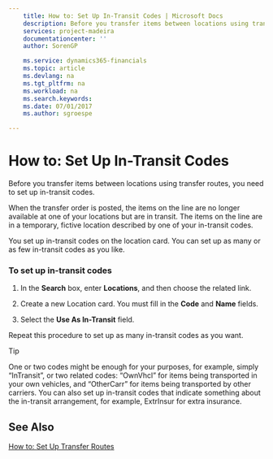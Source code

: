 ```yaml
---
    title: How to: Set Up In-Transit Codes | Microsoft Docs
    description: Before you transfer items between locations using transfer routes, you need to set up in-transit codes.
    services: project-madeira
    documentationcenter: ''
    author: SorenGP

    ms.service: dynamics365-financials
    ms.topic: article
    ms.devlang: na
    ms.tgt_pltfrm: na
    ms.workload: na
    ms.search.keywords:
    ms.date: 07/01/2017
    ms.author: sgroespe

---
```

# How to: Set Up In-Transit Codes
Before you transfer items between locations using transfer routes, you need to set up in-transit codes.  
  
 When the transfer order is posted, the items on the line are no longer available at one of your locations but are in transit. The items on the line are in a temporary, fictive location described by one of your in-transit codes.  
  
 You set up in-transit codes on the location card. You can set up as many or as few in-transit codes as you like.  
  
### To set up in-transit codes  
  
1.  In the **Search** box, enter **Locations**, and then choose the related link.  
  
2.  Create a new Location card. You must fill in the **Code** and **Name** fields.  
  
3.  Select the **Use As In-Transit** field.  
  
 Repeat this procedure to set up as many in-transit codes as you want.  
  
> [!TIP]  
>  One or two codes might be enough for your purposes, for example, simply “InTransit”, or two related codes: “OwnVhcl” for items being transported in your own vehicles, and “OtherCarr” for items being transported by other carriers. You can also set up in-transit codes that indicate something about the in-transit arrangement, for example, ExtrInsur for extra insurance.  
  
## See Also  
 [How to: Set Up Transfer Routes](../how-to-set-up-transfer-routes.md)